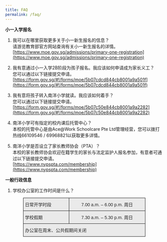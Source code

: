 ```yaml
---
title: FAQ
permalink: /faq/
---
```

**小一入学报名**  

1.  我可以在哪里获取更多关于小一新生报名的信息？  
    请游览教育部官方网站查询有关小一新生报名的详情。  
    [https://www.moe.gov.sg/admissions/primary-one-registration](https://www.moe.gov.sg/admissions/primary-one-registration)  
      
    
2.  我有意通过小一入学2B阶段为孩子报名。我应该如何申请成为家长义工？  
    您可以通过以下链接提交申请。  
    [https://form.gov.sg/#!/forms/moe/5b07cdcd844cb8001a9a501f](https://form.gov.sg/#!/forms/moe/5b07cdcd844cb8001a9a501f)  
      
    
3.  我有意将孩子转入南洋小学就读。我应该如何着手？  
    您可以通过以下链接提交申请。  
    [https://form.gov.sg/#!/forms/moe/5b07c50e844cb8001a9a2282](https://form.gov.sg/#!/forms/moe/5b07c50e844cb8001a9a2282)  
      
    
4.  南洋小学可有指定的校内课后托管中心？  
    本校的托管中心是由Ace@Work Schoolcare Pte Ltd管理经营，您可以拨打热线66109546 / 69968821以获取更多详情。  
      
    
5.  南洋小学是否设立了家长教师协会（PTA）？  
    本校的家长教师协会欢迎在籍学生的家长与法定监护人报名参加，有意者可通过以下链接提交申请。  
    [https://www.nypspta.com/membership](https://www.nypspta.com/membership)
		
**一般行政信息**

1.  学校办公室的工作时间是什么？

<style type="text/css">
.tg  {border-collapse:collapse;border-spacing:0;margin:0px auto;}
.tg td{border-color:black;border-style:solid;border-width:1px;font-family:Arial, sans-serif;font-size:14px;
  overflow:hidden;padding:10px 5px;word-break:normal;}
.tg th{border-color:black;border-style:solid;border-width:1px;font-family:Arial, sans-serif;font-size:14px;
  font-weight:normal;overflow:hidden;padding:10px 5px;word-break:normal;}
.tg .tg-bvia{background-color:#EAEAEA;color:#222;text-align:left;vertical-align:middle}
.tg .tg-ku5w{background-color:#EAEAEA;color:#222;text-align:center;vertical-align:middle}
</style>
<table class="tg" style="undefined;table-layout: fixed; width: 390px">
<colgroup>
<col style="width: 146px">
<col style="width: 244px">
</colgroup>
<tbody>
  <tr>
    <td class="tg-bvia"><span style="color:#222;background-color:#EAEAEA">日常开学时段</span></td>
    <td class="tg-ku5w"><span style="color:#222;background-color:#EAEAEA">7.00 a.m. – 6.00 p.m. 周日</span></td>
  </tr>
  <tr>
    <td class="tg-bvia"><span style="color:#222;background-color:#EAEAEA">学校假期</span></td>
    <td class="tg-ku5w"><span style="color:#222;background-color:#EAEAEA">7.30 a.m. – 5.30 p.m. 周日</span></td>
  </tr>
  <tr>
    <td class="tg-bvia" colspan="2"><span style="color:#222;background-color:#EAEAEA">办公室在周末、公共假期间关闭</span></td>
  </tr>
</tbody>
</table>